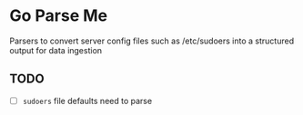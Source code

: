 # Go Parse Me
Parsers to convert server config files such as /etc/sudoers into a structured output for data ingestion

## TODO
 - [ ] `sudoers` file defaults need to parse
